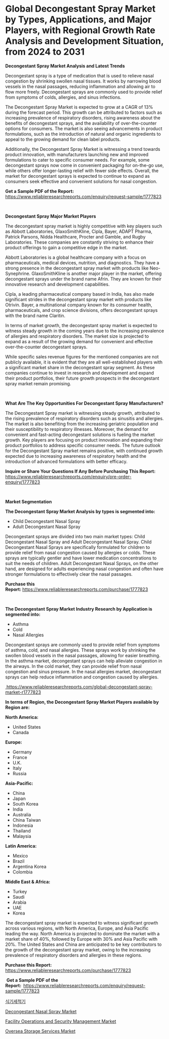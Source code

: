 <p><h1>Global Decongestant Spray Market by Types, Applications, and Major Players, with Regional Growth Rate Analysis and Development Situation, from 2024 to 2031</h1></p><p><strong>Decongestant Spray Market Analysis and Latest Trends</strong></p>
<p><p>Decongestant spray is a type of medication that is used to relieve nasal congestion by shrinking swollen nasal tissues. It works by narrowing blood vessels in the nasal passages, reducing inflammation and allowing air to flow more freely. Decongestant sprays are commonly used to provide relief from symptoms of colds, allergies, and sinus infections.</p><p>The Decongestant Spray Market is expected to grow at a CAGR of 13% during the forecast period. This growth can be attributed to factors such as increasing prevalence of respiratory disorders, rising awareness about the benefits of decongestant sprays, and the availability of over-the-counter options for consumers. The market is also seeing advancements in product formulations, such as the introduction of natural and organic ingredients to appeal to the growing demand for clean label products.</p><p>Additionally, the Decongestant Spray Market is witnessing a trend towards product innovation, with manufacturers launching new and improved formulations to cater to specific consumer needs. For example, some decongestant sprays now come in convenient packaging for on-the-go use, while others offer longer-lasting relief with fewer side effects. Overall, the market for decongestant sprays is expected to continue to expand as consumers seek effective and convenient solutions for nasal congestion.</p></p>
<p><strong>Get a Sample PDF of the Report:&nbsp;</strong> <a href="https://www.reliableresearchreports.com/enquiry/request-sample/1777823">https://www.reliableresearchreports.com/enquiry/request-sample/1777823</a></p>
<p>&nbsp;</p>
<p><strong>Decongestant Spray Major Market Players</strong></p>
<p><p>The decongestant spray market is highly competitive with key players such as Abbott Laboratories, GlaxoSmithKline, Cipla, Bayer, ADAPT Pharma, Patrick Parsons, Nidda Healthcare, Procter and Gamble, and Rugby Laboratories. These companies are constantly striving to enhance their product offerings to gain a competitive edge in the market. </p><p>Abbott Laboratories is a global healthcare company with a focus on pharmaceuticals, medical devices, nutrition, and diagnostics. They have a strong presence in the decongestant spray market with products like Neo-Synephrine. GlaxoSmithKline is another major player in the market, offering decongestant sprays under the brand name Afrin. They are known for their innovative research and development capabilities.</p><p>Cipla, a leading pharmaceutical company based in India, has also made significant strides in the decongestant spray market with products like Otrivin. Bayer, a multinational company known for its consumer health, pharmaceuticals, and crop science divisions, offers decongestant sprays with the brand name Claritin.</p><p>In terms of market growth, the decongestant spray market is expected to witness steady growth in the coming years due to the increasing prevalence of allergies and respiratory disorders. The market size is projected to expand as a result of the growing demand for convenient and effective over-the-counter decongestant sprays.</p><p>While specific sales revenue figures for the mentioned companies are not publicly available, it is evident that they are all well-established players with a significant market share in the decongestant spray segment. As these companies continue to invest in research and development and expand their product portfolios, their future growth prospects in the decongestant spray market remain promising.</p></p>
<p>&nbsp;</p>
<p><strong>What Are The Key Opportunities For Decongestant Spray Manufacturers?</strong></p>
<p><p>The Decongestant Spray market is witnessing steady growth, attributed to the rising prevalence of respiratory disorders such as sinusitis and allergies. The market is also benefiting from the increasing geriatric population and their susceptibility to respiratory illnesses. Moreover, the demand for convenient and fast-acting decongestant solutions is fueling the market growth. Key players are focusing on product innovation and expanding their product portfolios to address specific consumer needs. The future outlook for the Decongestant Spray market remains positive, with continued growth expected due to increasing awareness of respiratory health and the introduction of advanced formulations with better efficacy.</p></p>
<p><strong>Inquire or Share Your Questions If Any Before Purchasing This Report:</strong> <a href="https://www.reliableresearchreports.com/enquiry/pre-order-enquiry/1777823">https://www.reliableresearchreports.com/enquiry/pre-order-enquiry/1777823</a></p>
<p>&nbsp;</p>
<p><strong>Market Segmentation</strong></p>
<p><strong>The Decongestant Spray Market Analysis by types is segmented into:</strong></p>
<p><ul><li>Child Decongestant Nasal Spray</li><li>Adult Decongestant Nasal Spray</li></ul></p>
<p><p>Decongestant sprays are divided into two main market types: Child Decongestant Nasal Spray and Adult Decongestant Nasal Spray. Child Decongestant Nasal Sprays are specifically formulated for children to provide relief from nasal congestion caused by allergies or colds. These sprays are typically gentler and have lower medication concentrations to suit the needs of children. Adult Decongestant Nasal Sprays, on the other hand, are designed for adults experiencing nasal congestion and often have stronger formulations to effectively clear the nasal passages.</p></p>
<p><strong>Purchase this Report:&nbsp;</strong><a href="https://www.reliableresearchreports.com/purchase/1777823">https://www.reliableresearchreports.com/purchase/1777823</a></p>
<p>&nbsp;</p>
<p><strong>The Decongestant Spray Market Industry Research by Application is segmented into:</strong></p>
<p><ul><li>Asthma</li><li>Cold</li><li>Nasal Allergies</li></ul></p>
<p><p>Decongestant sprays are commonly used to provide relief from symptoms of asthma, cold, and nasal allergies. These sprays work by shrinking the swollen blood vessels in the nasal passages, allowing for easier breathing. In the asthma market, decongestant sprays can help alleviate congestion in the airways. In the cold market, they can provide relief from nasal congestion and sinus pressure. In the nasal allergies market, decongestant sprays can help reduce inflammation and congestion caused by allergies.</p></p>
<p><a href="https://www.reliableresearchreports.com/global-decongestant-spray-market-r1777823">&nbsp;https://www.reliableresearchreports.com/global-decongestant-spray-market-r1777823</a></p>
<p><strong>In terms of Region, the Decongestant Spray Market Players available by Region are:</strong></p>
<p>
    <p> <strong> North America: </strong>
        <ul>
            <li>United States</li>
            <li>Canada</li>
        </ul>
        </p> 
    <p> <strong> Europe: </strong>
        <ul>
            <li>Germany</li>
            <li>France</li>
            <li>U.K.</li>
            <li>Italy</li>
            <li>Russia</li>
        </ul>
        </p> 
    <p> <strong> Asia-Pacific: </strong>
        <ul>
            <li>China</li>
            <li>Japan</li>
            <li>South Korea</li>
            <li>India</li>
            <li>Australia</li>
            <li>China Taiwan</li>
            <li>Indonesia</li>
            <li>Thailand</li>
            <li>Malaysia</li>
        </ul>
        </p> 
    <p> <strong> Latin America: </strong>
        <ul>
            <li>Mexico</li>
            <li>Brazil</li>
            <li>Argentina Korea</li>
            <li>Colombia</li>
        </ul>
        </p> 
    <p> <strong> Middle East & Africa: </strong>
        <ul>
            <li>Turkey</li>
            <li>Saudi</li>
            <li>Arabia</li>
            <li>UAE</li>
            <li>Korea</li>
        </ul>
    </p>
    </p>
<p><p>The decongestant spray market is expected to witness significant growth across various regions, with North America, Europe, and Asia Pacific leading the way. North America is projected to dominate the market with a market share of 40%, followed by Europe with 30% and Asia Pacific with 20%. The United States and China are anticipated to be key contributors to the growth of the decongestant spray market, owing to the increasing prevalence of respiratory disorders and allergies in these regions.</p></p>
<p><strong>Purchase this Report: </strong><a href="https://www.reliableresearchreports.com/purchase/1777823">https://www.reliableresearchreports.com/purchase/1777823</a></p>
<p>&nbsp;<strong>Get a Sample PDF of the Report:&nbsp;&nbsp;</strong><a href="https://www.reliableresearchreports.com/enquiry/request-sample/1777823">https://www.reliableresearchreports.com/enquiry/request-sample/1777823</a></p>
<p><strong></strong></p>
<p><p><a href="https://medium.com/@cheddar67856/%EC%8B%9D%EA%B8%B0%EC%84%B8%EC%B2%99%EA%B8%B0-%EC%8B%9C%EC%9E%A5-%EC%A1%B0%EC%82%AC-%EB%B3%B4%EA%B3%A0%EC%84%9C-2024%EB%85%84%EB%B6%80%ED%84%B0-2031%EB%85%84%EA%B9%8C%EC%A7%80%EC%9D%98-%EC%97%AD%EC%82%AC-%EB%B0%8F-%EC%98%88%EC%B8%A1-5f15c8286303">식기세척기</a></p><p><a href="https://github.com/HenrietteMills1/Market-Research-Report-List-1/blob/main/decongestant-nasal-spray-market.md">Decongestant Nasal Spray Market</a></p><p><a href="https://medium.com/@chloeconn57/facility-operations-and-security-management-market-trends-forecast-and-competitive-analysis-to-b5d3970cde97">Facility Operations and Security Management Market</a></p><p><a href="https://medium.com/@jayrussel94/oversea-storage-services-market-insights-into-market-cagr-market-trends-and-growth-strategies-a0a18c952b38">Oversea Storage Services Market</a></p></p>